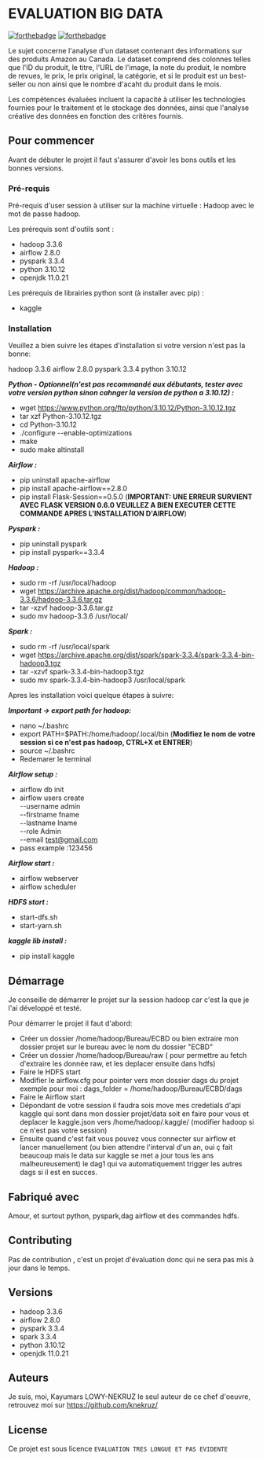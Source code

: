 # EVALUATION BIG DATA

[![forthebadge](http://forthebadge.com/images/badges/built-with-love.svg)](http://forthebadge.com)  [![forthebadge](http://forthebadge.com/images/badges/powered-by-electricity.svg)](http://forthebadge.com)

Le sujet concerne l'analyse d'un dataset contenant des informations sur des produits Amazon au Canada. Le dataset comprend des colonnes telles que l'ID du produit, le titre, l'URL de l'image, la note du produit, le nombre de revues, le prix, le prix original, la catégorie, et si le produit est un best-seller ou non ainsi que le nombre d'acaht du produit dans le mois.

Les compétences évaluées incluent la capacité à utiliser les technologies fournies pour le traitement et le stockage des données, ainsi que l'analyse créative des données en fonction des critères fournis.

## Pour commencer

Avant de débuter le projet il faut s'assurer d'avoir les bons outils et les bonnes versions.

### Pré-requis

Pré-requis d'user session à utiliser sur la machine virtuelle : Hadoop avec le mot de passe hadoop.

Les prérequis sont d'outils sont :

- hadoop 3.3.6 
- airflow 2.8.0 
- pyspark 3.3.4 
- python 3.10.12
- openjdk 11.0.21

Les prérequis de librairies python sont (à installer avec pip) :

- kaggle


### Installation

Veuillez a bien suivre les étapes d'installation si votre version n'est pas la bonne:

hadoop 3.3.6 airflow 2.8.0 pyspark 3.3.4 python 3.10.12

***Python - Optionnel(n'est pas recommandé aux débutants, tester avec votre version python sinon cahnger la version de python a 3.10.12) :***
- wget https://www.python.org/ftp/python/3.10.12/Python-3.10.12.tgz
- tar xzf Python-3.10.12.tgz
- cd Python-3.10.12
- ./configure --enable-optimizations
- make
- sudo make altinstall

***Airflow :***
- pip uninstall apache-airflow
- pip install apache-airflow==2.8.0
- pip install Flask-Session==0.5.0 (**IMPORTANT: UNE ERREUR SURVIENT AVEC FLASK VERSION 0.6.0 VEUILLEZ A BIEN EXECUTER CETTE COMMANDE APRES L'INSTALLATION D'AIRFLOW**)

***Pyspark :***
- pip uninstall pyspark
- pip install pyspark==3.3.4

***Hadoop :***
- sudo rm -rf /usr/local/hadoop
- wget https://archive.apache.org/dist/hadoop/common/hadoop-3.3.6/hadoop-3.3.6.tar.gz
- tar -xzvf hadoop-3.3.6.tar.gz
- sudo mv hadoop-3.3.6 /usr/local/

***Spark :***
- sudo rm -rf /usr/local/spark
- wget https://archive.apache.org/dist/spark/spark-3.3.4/spark-3.3.4-bin-hadoop3.tgz
- tar -xzvf spark-3.3.4-bin-hadoop3.tgz
- sudo mv spark-3.3.4-bin-hadoop3 /usr/local/spark

Apres les installation voici quelque étapes à suivre:


***Important -> export path for hadoop:***
- nano ~/.bashrc
- export PATH=$PATH:/home/hadoop/.local/bin (**Modifiez le nom de votre session si ce n'est pas hadoop, CTRL+X et ENTRER**)
- source ~/.bashrc
- Redemarer le terminal


***Airflow setup :***
- airflow db init
- airflow users create \
  --username admin \
  --firstname fname \
  --lastname lname \
  --role Admin \
  --email test@gmail.com
- pass example :123456


***Airflow start :***
- airflow webserver
- airflow scheduler


***HDFS start :***
- start-dfs.sh
- start-yarn.sh

***kaggle lib install :***
- pip install kaggle


## Démarrage

Je conseille de démarrer le projet sur la session hadoop car c'est la que je l'ai développé et testé.

Pour démarrer le projet il faut d'abord:
- Créer un dossier /home/hadoop/Bureau/ECBD ou bien extraire mon dossier projet sur le bureau avec le nom du dossier "ECBD"
- Créer un dossier /home/hadoop/Bureau/raw ( pour permettre au fetch d'extraire les donnée raw, et les deplacer ensuite dans hdfs)
- Faire le HDFS start
- Modifier le airflow.cfg pour pointer vers mon dossier dags du projet exemple pour moi : dags_folder = /home/hadoop/Bureau/ECBD/dags
- Faire le Airflow start
- Dépondant de votre session il faudra sois move mes credetials d'api kaggle qui sont dans mon dossier projet/data soit en faire pour vous et deplacer le kaggle.json vers /home/hadoop/.kaggle/ (modifier hadoop si ce n'est pas votre session)
- Ensuite quand c'est fait vous pouvez vous connecter sur airflow et lancer manuellement (ou bien attendre l'interval d'un an, oui ç fait beaucoup mais le data sur kaggle se met a jour tous les ans malheureusement) le dag1 qui va automatiquement trigger les autres dags si il est en succes.

## Fabriqué avec

Amour, et surtout python, pyspark,dag airflow et des commandes hdfs.

## Contributing

Pas de contribution , c'est un projet d'évaluation donc qui ne sera pas mis à jour dans le temps.

## Versions
- hadoop 3.3.6 
- airflow 2.8.0 
- pyspark 3.3.4 
- spark 3.3.4
- python 3.10.12
- openjdk 11.0.21

## Auteurs
Je suis, moi, Kayumars LOWY-NEKRUZ le seul auteur de ce chef d'oeuvre, retrouvez moi sur https://github.com/knekruz/

## License

Ce projet est sous licence ``EVALUATION TRES LONGUE ET PAS EVIDENTE``


